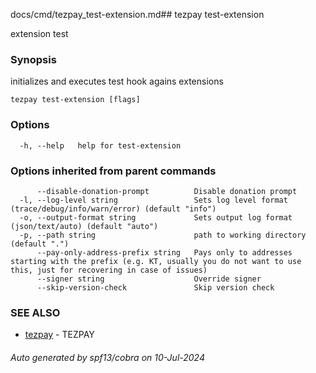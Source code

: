 docs/cmd/tezpay_test-extension.md## tezpay test-extension

extension test

### Synopsis

initializes and executes test hook agains extensions

```
tezpay test-extension [flags]
```

### Options

```
  -h, --help   help for test-extension
```

### Options inherited from parent commands

```
      --disable-donation-prompt          Disable donation prompt
  -l, --log-level string                 Sets log level format (trace/debug/info/warn/error) (default "info")
  -o, --output-format string             Sets output log format (json/text/auto) (default "auto")
  -p, --path string                      path to working directory (default ".")
      --pay-only-address-prefix string   Pays only to addresses starting with the prefix (e.g. KT, usually you do not want to use this, just for recovering in case of issues)
      --signer string                    Override signer
      --skip-version-check               Skip version check
```

### SEE ALSO

* [tezpay](/tezpay/reference/cmd/tezpay)	 - TEZPAY

###### Auto generated by spf13/cobra on 10-Jul-2024
